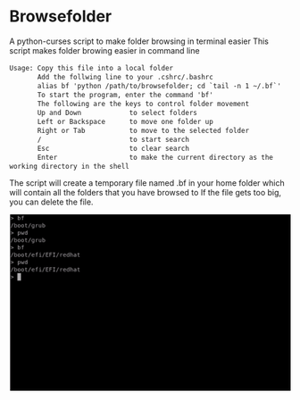 # Browsefolder
A python-curses script to make folder browsing in terminal easier
This script makes folder browing easier in command line
```
Usage: Copy this file into a local folder
       Add the follwing line to your .cshrc/.bashrc
       alias bf 'python /path/to/browsefolder; cd `tail -n 1 ~/.bf`'
       To start the program, enter the command 'bf'
       The following are the keys to control folder movement
       Up and Down            to select folders
       Left or Backspace      to move one folder up
       Right or Tab           to move to the selected folder
       /                      to start search
       Esc                    to clear search
       Enter                  to make the current directory as the working directory in the shell
```
The script will create a temporary file named .bf in your home folder which will contain all the folders that you have browsed to
If the file gets too big, you can delete the file.

![](animation.gif)
